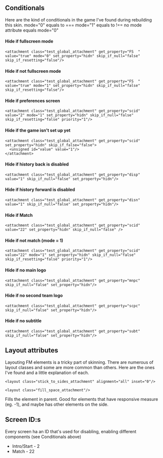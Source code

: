 ## Conditionals
Here are the kind of conditionals in the game I've found during rebuilding this skin. 
mode="0" equals to ===
mode="1" equals to !==
no mode attribute equals mode="0"

#### Hide if fullscreen mode
    <attachment class="test_global_attachment" get_property="FS  " value="true" mode="0" set_property="hidn" skip_if_null="false" skip_if_resetting="false"/>

#### Hide if not fullscreen mode
    <attachment class="test_global_attachment" get_property="FS  " value="true" mode="1" set_property="hidn" skip_if_null="false" skip_if_resetting="false"/>

#### Hide if preferences screen
    <attachment class="test_global_attachment" get_property="scid" value="2" mode="1" set_property="hidn" skip_if_null="false" skip_if_resetting="false" priority="1"/>

#### Hide if the game isn't set up yet 
    <attachment class="test_global_attachment" get_property="scid" set_property="hidn" skip_if_false="false">
	  <unsigned id="value" value="1"/>
	</attachment>

#### Hide if history back is disabled
    <attachment class="test_global_attachment" get_property="disp" value="1" skip_if_null="false" set_property="hidn"/>

#### Hide if history forward is disabled
    <attachment class="test_global_attachment" get_property="disn" value="1" skip_if_null="false" set_property="hidn"/>

#### Hide if Match
    <attachment class="test_global_attachment" get_property="scid" value="22" set_property="hidn" skip_if_null="false" />

#### Hide if not match (mode = 1)
    <attachment class="test_global_attachment" get_property="scid" value="22" mode="1" set_property="hidn" skip_if_null="false" skip_if_resetting="false" priority="1"/>

#### Hide if no main logo
    <attachment class="test_global_attachment" get_property="mnpc" skip_if_null="false" set_property="hidn"/>

#### Hide if no second team logo
    <attachment class="test_global_attachment" get_property="scpc" skip_if_null="false" set_property="hidn"/>

#### Hide if no subtitle
    <attachment class="test_global_attachment" get_property="subt" skip_if_null="false" set_property="hidn"/>


## Layout attributes
Layouting FM elements is a tricky part of skinning. There are numerous of layout classes and some are more common than others. Here are the ones I've found and a little explanation of each.

    <layout class="stick_to_sides_attachment" alignment="all" inset="0"/>

    <layout class="fill_space_attachment"/>
Fills the element in parent. Good for elements that have responsive measure (eg. -1), and maybe has other elements on the side.

## Screen ID:s
Every screen ha an ID that's used for disabling, enabling different components (see Conditionals above)

* Intro/Start - 2
* Match - 22